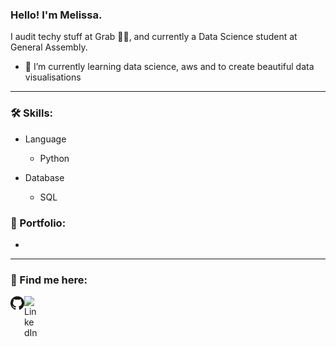 ### Hello! I'm Melissa. 

I audit techy stuff at Grab 👩‍💻, and currently a Data Science student at General Assembly.

- 🌱 I’m currently learning data science, aws and to create beautiful data visualisations

---
### 🛠️ Skills:
- Language
	- Python
  
- Database
  - SQL

### 📂 Portfolio:
- 

---
### 💬 Find me here:

[<img align="left" alt="github" width="22px" src="https://raw.githubusercontent.com/github/explore/78df643247d429f6cc873026c0622819ad797942/topics/github/github.png" />][github]
[<img align="left" alt="LinkedIn" width="22px" src="https://cdn.jsdelivr.net/npm/simple-icons@v3/icons/linkedin.svg" />][linkedin]

[github]: https://github.com/melnghp
[linkedin]: https://www.linkedin.com/in/melissa-nghongping/

<!--
**melnghp/melnghp** is a ✨ _special_ ✨ repository because its `README.md` (this file) appears on your GitHub profile.

Here are some ideas to get you started:

- 🔭 I’m currently working on ...
- 👯 I’m looking to collaborate on ...
- 🤔 I’m looking for help with ...
-  Ask me about ...
- 📫 How to reach me: ...
- 😄 Pronouns: ...
- ⚡ Fun fact: ...
-->
